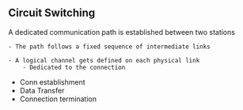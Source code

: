 ## Circuit Switching

A dedicated communication path is established between two stations

    - The path follows a fixed sequence of intermediate links

    - A logical channel gets defined on each physical link
        - Dedicated to the connection

- Conn establishment
- Data Transfer
- Connection termination
